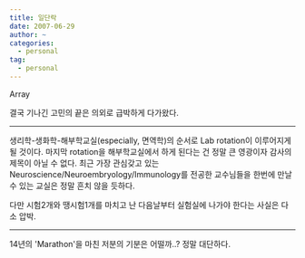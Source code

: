 ```yaml
---
title: 일단락
date: 2007-06-29
author: ~
categories:
  - personal
tag:
  - personal
---
```




Array

결국 기나긴 고민의 끝은 의외로 급박하게 다가왔다.

------

생리학-생화학-해부학교실(especially, 면역학)의 순서로 Lab rotation이 이루어지게 될 것이다. 마지막 rotation을 해부학교실에서 하게 된다는 건 정말 큰 영광이자 감사의 제목이 아닐 수 없다. 최근 가장 관심갖고 있는 Neuroscience/Neuroembryology/Immunology를 전공한 교수님들을 한번에 만날 수 있는 교실은 정말 흔치 않을 듯하다.

다만 시험2개와 땡시험1개를 마치고 난 다음날부터 실험실에 나가야 한다는 사실은 다소 압박.

-----

14년의 'Marathon'을 마친 저분의 기분은 어떨까..? 정말 대단하다.



 






